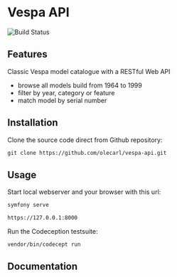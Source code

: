 # Vespa API

![Build Status](https://github.com/olecarl/vespa-api/actions/workflows/symfony.yml/badge.svg)

## Features

Classic Vespa model catalogue with a RESTful Web API
- browse all models build from 1964 to 1999
- filter by year, category or feature
- match model by serial number

## Installation

Clone the source code direct from Github repository:
```markdown
git clone https://github.com/olecarl/vespa-api.git
```

## Usage

Start local webserver and your browser with this url:

```markdown
symfony serve

https://127.0.0.1:8000
```

Run the Codeception testsuite:
```markdown
vendor/bin/codecept run
```

## Documentation